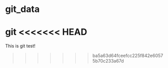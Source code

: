 # git_data
git
<<<<<<< HEAD
=======
This is git test!
>>>>>>> ba5a63d64fceefcc225f842e60575b70c233a67d
